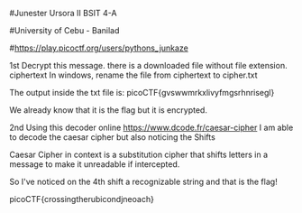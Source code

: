 #Junester Ursora II BSIT 4-A

#University of Cebu - Banilad

#https://play.picoctf.org/users/pythons_junkaze

1st Decrypt this message. there is a downloaded file without file extension. ciphertext
In windows, rename the file from ciphertext to cipher.txt

The output inside the txt file is: picoCTF{gvswwmrkxlivyfmgsrhnrisegl}

We already know that it is the flag but it is encrypted.

2nd Using this decoder online https://www.dcode.fr/caesar-cipher I am able to decode the caesar cipher but also noticing the Shifts

Caesar Cipher in context is a substitution cipher that shifts letters in a message to make it unreadable if intercepted.

So I've noticed on the 4th shift a recognizable string and that is the flag!

picoCTF{crossingtherubicondjneoach}
